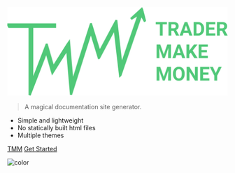 <img src="_media/logo.svg" class="cover-logo" >

> A magical documentation site generator.

- Simple and lightweight
- No statically built html files
- Multiple themes

[TMM](https://github.com/docsifyjs/docsify/)
[Get Started](#docsify)

![color](#212431)
